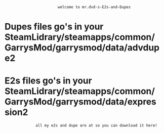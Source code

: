                             welcome to mr.dvd-s-E2s-and-Dupes
 # Dupes files go's in your SteamLidrary/steamapps/common/GarrysMod/garrysmod/data/advdupe2 #
#  E2s files go's in your SteamLidrary/steamapps/common/GarrysMod/garrysmod/data/expression2 #
                  all my e2s and dupe are at so you can download it here!
